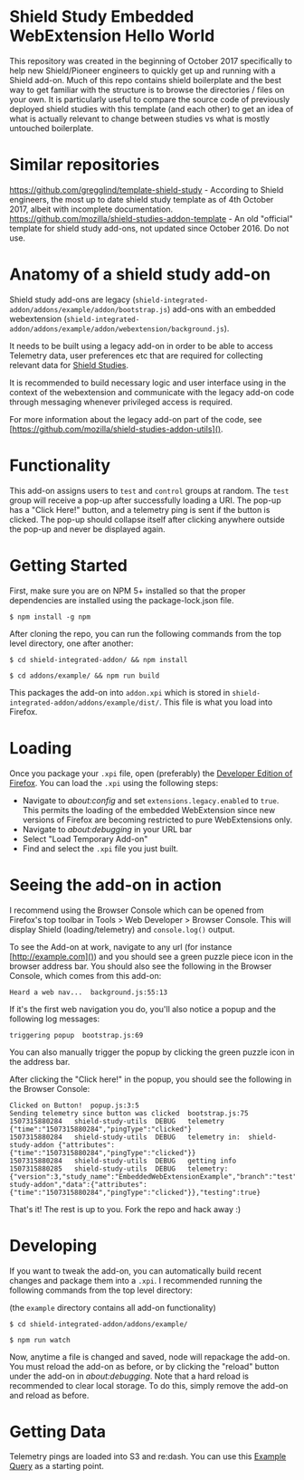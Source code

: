 # Shield Study Embedded WebExtension Hello World 

This repository was created in the beginning of October 2017 specifically to help new Shield/Pioneer engineers to quickly get up and running with a Shield add-on.
Much of this repo contains shield boilerplate and the best way to get familiar with the structure is to browse the directories / files on your own. 
It is particularly useful to compare the source code of previously deployed shield studies with this template (and each other) to get an idea of what is actually relevant to change between studies vs what is mostly untouched boilerplate. 

# Similar repositories

https://github.com/gregglind/template-shield-study - According to Shield engineers, the most up to date shield study template as of 4th October 2017, albeit with incomplete documentation. 
https://github.com/mozilla/shield-studies-addon-template - An old "official" template for shield study add-ons, not updated since October 2016. Do not use. 

# Anatomy of a shield study add-on

Shield study add-ons are legacy (`shield-integrated-addon/addons/example/addon/bootstrap.js`) add-ons with an embedded webextension (`shield-integrated-addon/addons/example/addon/webextension/background.js`). 

It needs to be built using a legacy add-on in order to be able to access Telemetry data, user preferences etc that are required for collecting relevant data for [Shield Studies](https://wiki.mozilla.org/Firefox/Shield/Shield_Studies).

It is recommended to build necessary logic and user interface using in the context of the webextension and communicate with the legacy add-on code through messaging whenever privileged access is required.

For more information about the legacy add-on part of the code, see [https://github.com/mozilla/shield-studies-addon-utils]().

# Functionality

This add-on assigns users to `test` and `control` groups at random. The `test` group will receive a pop-up after successfully loading a URI. The pop-up has a "Click Here!" button, and a telemetry ping is sent if the button is clicked. The pop-up should collapse itself after clicking anywhere outside the pop-up and never be displayed again. 

# Getting Started

First, make sure you are on NPM 5+ installed so that the proper dependencies are installed using the package-lock.json file.

`$ npm install -g npm`

After cloning the repo, you can run the following commands from the top level directory, one after another:

`$ cd shield-integrated-addon/ && npm install`

`$ cd addons/example/ && npm run build`

This packages the add-on into `addon.xpi` which is stored in `shield-integrated-addon/addons/example/dist/`. This file is what you load into Firefox. 

# Loading

Once you package your `.xpi` file, open (preferably) the [Developer Edition of Firefox](https://www.mozilla.org/firefox/developer/). You can load the `.xpi` using the following steps: 

* Navigate to *about:config* and set `extensions.legacy.enabled` to `true`. This permits the loading of the embedded WebExtension since new versions of Firefox are becoming restricted to pure WebExtensions only. 
* Navigate to *about:debugging* in your URL bar
* Select "Load Temporary Add-on"
* Find and select the `.xpi` file you just built.

# Seeing the add-on in action

I recommend using the Browser Console which can be opened from Firefox's top toolbar in Tools > Web Developer > Browser Console. This will display Shield (loading/telemetry) and `console.log()` output.

To see the Add-on at work, navigate to any url (for instance [http://example.com]()) and you should see a green puzzle piece icon in the browser address bar. You should also see the following in the Browser Console, which comes from this add-on:

```
Heard a web nav...  background.js:55:13
```

If it's the first web navigation you do, you'll also notice a popup and the following log messages:

```
triggering popup  bootstrap.js:69
```

You can also manually trigger the popup by clicking the green puzzle icon in the address bar. 

After clicking the "Click here!" in the popup, you should see the following in the Browser Console:

```
Clicked on Button!  popup.js:3:5
Sending telemetry since button was clicked  bootstrap.js:75
1507315880284	shield-study-utils	DEBUG	telemetry {"time":"1507315880284","pingType":"clicked"}
1507315880284	shield-study-utils	DEBUG	telemetry in:  shield-study-addon {"attributes":{"time":"1507315880284","pingType":"clicked"}}
1507315880284	shield-study-utils	DEBUG	getting info
1507315880285	shield-study-utils	DEBUG	telemetry: {"version":3,"study_name":"EmbeddedWebExtensionExample","branch":"test","addon_version":"1.0.0","shield_version":"4.0.0","type":"shield-study-addon","data":{"attributes":{"time":"1507315880284","pingType":"clicked"}},"testing":true}
```

That's it! The rest is up to you. Fork the repo and hack away :)

# Developing

If you want to tweak the add-on, you can automatically build recent changes and package them into a `.xpi`. I recommended running the following commands from the top level directory:

(the `example` directory contains all add-on functionality)

`$ cd shield-integrated-addon/addons/example/`

`$ npm run watch`

Now, anytime a file is changed and saved, node will repackage the add-on. You must reload the add-on as before, or by clicking the "reload" button under the add-on in *about:debugging*. Note that a hard reload is recommended to clear local storage. To do this, simply remove the add-on and reload as before. 

# Getting Data

Telemetry pings are loaded into S3 and re:dash. You can use this [Example Query](https://sql.telemetry.mozilla.org/queries/46999/source#table) as a starting point. 







